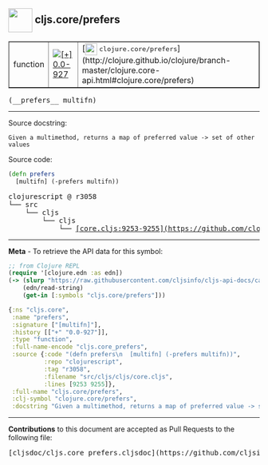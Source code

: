 ## <img width="48px" valign="middle" src="http://i.imgur.com/Hi20huC.png"> cljs.core/prefers

 <table border="1">
<tr>

<td>function</td>
<td><a href="https://github.com/cljsinfo/cljs-api-docs/tree/0.0-927"><img valign="middle" alt="[+] 0.0-927" src="https://img.shields.io/badge/+-0.0--927-lightgrey.svg"></a> </td>
<td>
[<img height="24px" valign="middle" src="http://i.imgur.com/1GjPKvB.png"> <samp>clojure.core/prefers</samp>](http://clojure.github.io/clojure/branch-master/clojure.core-api.html#clojure.core/prefers)
</td>
</tr>
</table>

 <samp>
(__prefers__ multifn)<br>
</samp>

---




Source docstring:

```
Given a multimethod, returns a map of preferred value -> set of other values
```

Source code:

```clj
(defn prefers
  [multifn] (-prefers multifn))
```

 <pre>
clojurescript @ r3058
└── src
    └── cljs
        └── cljs
            └── <ins>[core.cljs:9253-9255](https://github.com/clojure/clojurescript/blob/r3058/src/cljs/cljs/core.cljs#L9253-L9255)</ins>
</pre>


---

__Meta__ - To retrieve the API data for this symbol:

```clj
;; from Clojure REPL
(require '[clojure.edn :as edn])
(-> (slurp "https://raw.githubusercontent.com/cljsinfo/cljs-api-docs/catalog/cljs-api.edn")
    (edn/read-string)
    (get-in [:symbols "cljs.core/prefers"]))
```

```clj
{:ns "cljs.core",
 :name "prefers",
 :signature ["[multifn]"],
 :history [["+" "0.0-927"]],
 :type "function",
 :full-name-encode "cljs.core_prefers",
 :source {:code "(defn prefers\n  [multifn] (-prefers multifn))",
          :repo "clojurescript",
          :tag "r3058",
          :filename "src/cljs/cljs/core.cljs",
          :lines [9253 9255]},
 :full-name "cljs.core/prefers",
 :clj-symbol "clojure.core/prefers",
 :docstring "Given a multimethod, returns a map of preferred value -> set of other values"}

```

---

__Contributions__ to this document are accepted as Pull Requests to the following file:

 <pre>
[cljsdoc/cljs.core_prefers.cljsdoc](https://github.com/cljsinfo/cljs-api-docs/blob/master/cljsdoc/cljs.core_prefers.cljsdoc)
</pre>


